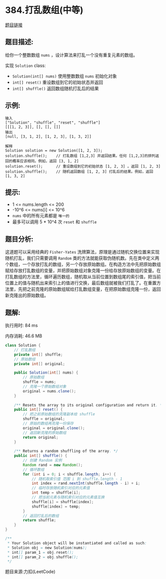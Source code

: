 # 384.打乱数组(中等)

[题目链接](https://leetcode-cn.com/problems/shuffle-an-array/)

## 题目描述:

给你一个整数数组 `nums` ，设计算法来打乱一个没有重复元素的数组。

实现 `Solution` class:
- `Solution(int[] nums)` 使用整数数组 `nums` 初始化对象
- `int[] reset()` 重设数组到它的初始状态并返回
- `int[] shuffle()` 返回数组随机打乱后的结果

## 示例:

```
输入
["Solution", "shuffle", "reset", "shuffle"]
[[[1, 2, 3]], [], [], []]
输出
[null, [3, 1, 2], [1, 2, 3], [1, 3, 2]]

解释
Solution solution = new Solution([1, 2, 3]);
solution.shuffle();    // 打乱数组 [1,2,3] 并返回结果。任何 [1,2,3]的排列返回的概率应该相同。例如，返回 [3, 1, 2]
solution.reset();      // 重设数组到它的初始状态 [1, 2, 3] 。返回 [1, 2, 3]
solution.shuffle();    // 随机返回数组 [1, 2, 3] 打乱后的结果。例如，返回 [1, 3, 2]
```

## 提示:
- 1 <= nums.length <= 200
- -10^6 <= nums[i] <= 10^6
- `nums` 中的所有元素都是 `唯一的`
- 最多可以调用 5 * 10^4 次 `reset` 和 `shuffle`

## 题目分析:

这道题可以采用经典的 `Fisher-Yates` 洗牌算法，原理是通过随机交换位置来实现随机打乱，我们只需要调用 `Random` 类的方法就能获取伪随机数。先在类中定义两个数组，一个存放打乱的数组，另一个存放原始数组。在构造方法中先把原始数组赋给存放打乱数组的变量，并把原始数组对象克隆一份给存放原始数组的变量。在打乱数组的方法里，循环遍历数组，随机取从当前位置到数组尾的索引值，把当前位置上的值与随机出来索引上的值进行交换，最后数组就被我们打乱了。在重置方法里，先把之前克隆的原始数组赋给打乱数组变量，在把原始数组克隆一份，返回新克隆出的原始数组。

## 题解:

执行用时: 84 ms

内存消耗: 46.6 MB

```java
class Solution {
    // 打乱数组
    private int[] shuffle;
    // 原始数组
    private int[] original;

    public Solution(int[] nums) {
        // 原始数组
        shuffle = nums;
        // 克隆一个原始数组对象
        original = nums.clone();
    }
    
    /** Resets the array to its original configuration and return it. */
    public int[] reset() {
        // 把之前原始数组的克隆副本给 shuffle
        shuffle = original;
        // 原始的数组再克隆一份保存
        original = original.clone();
        // 返回新克隆的原始数组
        return original;
    }
    
    /** Returns a random shuffling of the array. */
    public int[] shuffle() {
        // 创建 Random 实例
        Random rand = new Random();
        // 循环数组
        for (int i = 0; i < shuffle.length; i++) {
            // 随机取索引值 范围 i 到 shuffle.length - 1
            int index = rand.nextInt(shuffle.length - i) + i;
            // 临时存放随机索引对应的元素值
            int temp = shuffle[i];
            // 把当前元素与随机索引对应的元素值互换
            shuffle[i] = shuffle[index];
            shuffle[index] = temp;
        }
        // 返回打乱后的数组
        return shuffle;
    }
}

/**
 * Your Solution object will be instantiated and called as such:
 * Solution obj = new Solution(nums);
 * int[] param_1 = obj.reset();
 * int[] param_2 = obj.shuffle();
 */
```

题目来源:力扣(LeetCode)
